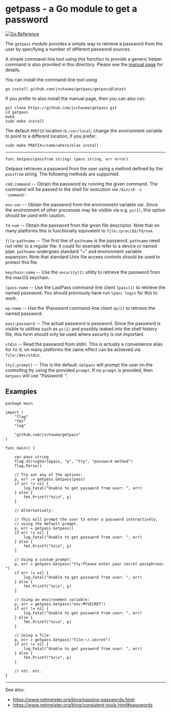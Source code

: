 # getpass - a Go module to get a password

[![Go
Reference](https://pkg.go.dev/badge/github.com/jschauma/getpass.svg)](https://pkg.go.dev/github.com/jschauma/getpass)

The `getpass` module provides a simple way to retrieve a password from
the user by specifying a number of different password sources.

A simple command-line tool using this function to
provide a generic helper command is also provided in
this directory.  Please see the [manual
page](https://github.com/jschauma/getpass/blob/main/doc/getpass.1.txt) for
details.

You can install the command-line tool using

```
go install github.com/jschauma/getpass/getpass@latest
```

If you prefer to also install the manual page, then
you can also run:

```
git clone https://github.com/jschauma/getpass.git
cd getpass
make
sudo make install
```

The default `PREFIX` location is `/usr/local`; change
the environment variable to point to a different
location, if you prefer:

```
sudo make PREFIX=/some/where/else install
```

---

```
func Getpass(passfrom string) (pass string, err error)
```

Getpass retrieves a password from the user using a method defined by
the `passfrom` string.  The following methods are supported:

`cmd:command` -- Obtain the password by running the given command.  The
command will be passed to the shell for execution via `/bin/sh -c
'command'`.

`env:var` -- Obtain the password from the environment variable var.
Since the environment of other processes may be visible
via e.g. `ps(1)`, this option should be used with caution.

`fd:num` -- Obtain the password from the given file
descriptor.  Note that on many platforms this is
functionally equivalent to `file:/proc/$$/fd/num`.

`file:pathname` -- The first line of `pathname` is the password.
`pathname` need not refer to a regular file: it could for example refer
to a device or named pipe.  `pathname` undergoes standard "~" and
environment variable expansion.  Note that standard Unix file access
controls should be used to protect this file.

`keychain:name` -- Use the `security(1)` utility to retrieve the
password from the macOS keychain.

`lpass:name` -- Use the LastPass command-line client `lpass(1)` to
retrieve the named password.  You should previously have run `lpass
login` for this to work.

`op:name` -- Use the 1Password command-line client `op(1)` to retrieve
the named password.

`pass:password` -- The actual password is password.  Since the
password is visible to utilities such as `ps(1)` and possibly leaked
into the shell history file, this form should only be used where
security is not important.

`stdin` -- Read the password from stdin.  This is actually a convenience
alias for `fd:0`; on many platforms the same effect can be achieved via
`file:/dev/stdin`.

`tty[:prompt]` -- This is the default: `Getpass` will prompt the user on
the controlling tty using the provided `prompt`.  If no `prompt` is
provided, then `Getpass` will use "Password: ".

## Examples

```
package main

import (
	"flag"
	"fmt"
	"log"

	"github.com/jschauma/getpass"
)

func main() {

	var pass string
	flag.StringVar(&pass, "p", "tty", "password method")
	flag.Parse()

	// Try out any of the options:
	p, err := getpass.Getpass(pass)
	if err != nil {
		log.Fatal("Unable to get password from user: ", err)
	} else {
		fmt.Printf("%s\n", p)
	}

	// Alternatively:

	// This will prompt the user to enter a password interactively,
	// using the default prompt.
	p, err = getpass.Getpass()
	if err != nil {
		log.Fatal("Unable to get password from user: ", err)
	} else {
		fmt.Printf("%s\n", p)
	}

	// Using a custom prompt:
	p, err = getpass.Getpass("tty:Please enter your secret passphrase: ")
	if err != nil {
		log.Fatal("Unable to get password from user: ", err)
	} else {
		fmt.Printf("%s\n", p)
	}

	// Using an environment variable:
	p, err = getpass.Getpass("env:MYSECRET")
	if err != nil {
		log.Fatal("Unable to get password from user: ", err)
	} else {
		fmt.Printf("%s\n", p)
	}

	// Using a file:
	p, err = getpass.Getpass("file:~/.secret")
	if err != nil {
		log.Fatal("Unable to get password from user: ", err)
	} else {
		fmt.Printf("%s\n", p)
	}

	// etc. etc.
}
```

---

See also:
* https://www.netmeister.org/blog/passing-passwords.html
* https://www.netmeister.org/blog/consistent-tools.html#passwords
